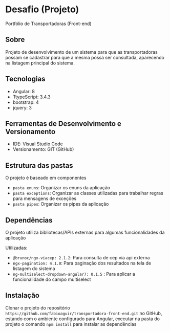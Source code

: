 # Desafio (Projeto)
Portfólio de Transportadoras (Front-end)

## Sobre
Projeto de desenvolvimento de um sistema para que as transportadoras possam se
cadastrar para que a mesma possa ser consultada, aparecendo na listagem principal do sistema.

## Tecnologias
- Angular: 8
- TtypeScript: 3.4.3
- bootstrap: 4
- jquery: 3

## Ferramentas de Desenvolvimento e Versionamento
- IDE: Visual Studio Code
- Versionamento: GIT (GitHub)

## Estrutura das pastas
O projeto é baseado em componentes

- `pasta enuns`: Organizar os enuns da aplicação
- `pasta exceptions`:  Organizar as classes utilizadas para trabalhar regras para mensagens de exceções
- `pasta pipes`: Organizar os pipes da aplicação

## Dependências
O projeto utiliza bibliotecas/APIs externas para algumas funcionalidades da aplicação

Utilizadas:
- `@brunoc/ngx-viacep: 2.1.2`: Para consulta de cep via api externa
- `ngx-pagination: 4.1.0`: Para paginação dos resultados na tela de listagem do sistema
- `ng-multiselect-dropdown-angular7: 0.1.5` : Para aplicar a funcionalidade do campo multiselect

## Instalação
Clonar o projeto do repositório `https://github.com/fabioaguir/transportadora-front-end.git` no GitHub,
estando com o ambiente configurado para Angular, executar na pasta do projeto o comando `npm install` para instalar as dependências
